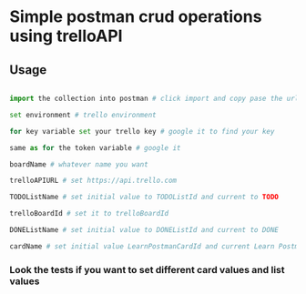 # Simple postman crud operations using trelloAPI

## Usage 

```python 

import the collection into postman # click import and copy pase the url 

set environment # trello environment 

for key variable set your trello key # google it to find your key 

same as for the token variable # google it 

boardName # whatever name you want 

trelloAPIURL # set https://api.trello.com

TODOListName # set initial value to TODOListId and current to TODO 

trelloBoardId # set it to trelloBoardId

DONEListName # set initial value to DONEListId and current to DONE

cardName # set initial value LearnPostmanCardId and current Learn Postman Card

```

### Look the tests if you want to set different card values and list values 
